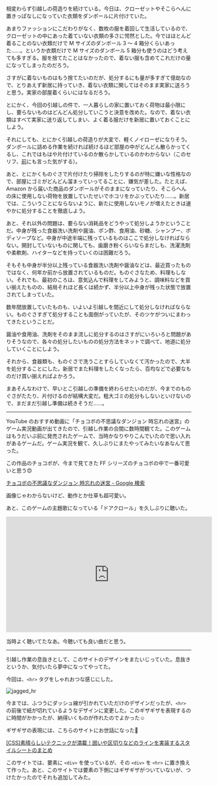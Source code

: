 相変わらず引越しの荷造りを続けている。今日は、クローゼットやそこらへんに置きっぱなしになっていた衣類をダンボールに片付けていた。

あまりファッションにこだわりがなく、数枚の服を着回して生活しているので、クローゼットの中にあった着ていない衣類の多さに愕然とした。今ではほとんど着ることのない衣類だけで M サイズのダンボール 3 〜 4 箱分くらいあった……。というか衣類だけで M サイズのダンボール 5 箱分も使うのはどう考えても多すぎる。服を捨てたことはなかったので、着ない服も含めてこれだけの量になってしまったのだろう。

さすがに着ないものはもう捨てたいのだが、処分するにも量が多すぎて億劫なので、とりあえず新居に持っていき、着ない衣類に関してはそのまま実家に送ろうと思う。実家の部屋着くらいにはなるだろう。

とにかく、今回の引越しの件で、一人暮らしの家に置いておく荷物は最小限にし、要らないものはどんどん処分していこうと決意を改めた。なので、着ない衣類はすべて実家に送り返してしまい、よく着る服だけを新居に置いておくことにしよう。

それにしても、とにかく引越しの荷造りが大変で、軽くノイローゼになりそう。ダンボールに詰める作業を続ければ続けるほど部屋の中がどんどん散らかってくるし、これではもはや片付けているのか散らかしているのかわからない（このセリフ、[前](/2018/02/27)にも言った気がする）。

あと、とにかくものぐさで片付けたり掃除をしたりするのが特に嫌いな性格なので、部屋にゴミがどんどん溜まっていってることに、嫌気が差した。たとえば、Amazon から届いた商品のダンボールがそのままになっていたり、そこらへんの床に使用しない荷物を放置していたせいでホコリをかぶっていたり……。新居では、こういうことにならないように、新たに使用しないモノが増えたときは速やかに処分することを徹底しよう。

あと、それ以外の問題は、要らない消耗品をどうやって処分しようかということだ。中身が残った食器洗い洗剤や醤油、ポン酢、食用油、砂糖、シャンプー、ボディソープなど。中身が中途半端に残っているものはここで処分しなければならない。開封していないものに関しても、歯磨き粉くらいならまだしも、洗濯洗剤や柔軟剤、ハイターなどを持っていくのは困難だろう。

そもそも中身が半分以上残っている食器洗い洗剤や醤油などは、最近買ったものではなく、何年か前から放置されているものだ。ものぐさなため、料理もしない。それでも、最初のころは、意気込んで料理をしてみようと、調味料などを買い揃えたものの、結局それほど長くは続かず、半分以上中身が残った状態で放置されてしまっていた。

数年間放置していたものも、いよいよ引越しを間近にして処分しなければならない。ものぐさすぎて処分することも面倒がっていたが、そのツケがついにまわってきたということだ。

醤油や食用油、洗剤をそのまま流しに処分するのはさすがにいろいろと問題がありそうなので、各々の処分したいものの処分方法をネットで調べて、地道に処分していくことにしよう。

それから、食器類も、ものぐさで洗うことすらしていなくて汚かったので、大半を処分することにした。新居でまた料理をしたくなったら、百均などで必要なものだけ買い揃えればよかろう。

まあそんなわけで、早いとこ引越しの準備を終わらせたいのだが、今までのものぐさがたたり、片付けるのが結構大変だ。粗大ゴミの処分もしないといけないので、まだまだ引越し準備は続きそうだ……。

---

YouTube のおすすめ動画に「チョコボの不思議なダンジョン 時忘れの迷宮」のゲーム実況動画が出てきたので、引越し作業の合間に数時間観てた。このゲームはもうだいぶ前に発売されたゲームで、当時かなりやりこんでいたので思い入れがあるゲームだ。ゲーム実況を観て、久しぶりにまたやってみたいなあなんて思った。

この作品のチョコボが、今まで見てきた FF シリーズのチョコボの中で一番可愛いと思う:heart_eyes:

[チョコボの不思議なダンジョン 時忘れの迷宮 - Google 検索](https://www.google.co.jp/search?q=%E3%83%81%E3%83%A7%E3%82%B3%E3%83%9C%E3%81%AE%E4%B8%8D%E6%80%9D%E8%AD%B0%E3%81%AA%E3%83%80%E3%83%B3%E3%82%B8%E3%83%A7%E3%83%B3+%E6%99%82%E5%BF%98%E3%82%8C%E3%81%AE%E8%BF%B7%E5%AE%AE&tbm=isch)

画像じゃわからないけど、動作とか仕草も超可愛い。

あと、このゲームの主題歌になっている「ドアクロール」を久しぶりに聴いた。

<iframe width="560" height="315" src="https://www.youtube-nocookie.com/embed/4qPG8wt1yfE?rel=0&amp;showinfo=0" frameborder="0" allow="autoplay; encrypted-media" allowfullscreen></iframe>

当時よく聴いてたなあ。今聴いても良い曲だと思う。

***

引越し作業の息抜きとして、このサイトのデザインをまたいじっていた。息抜きというか、気付いたら夢中になってやってた。

今回は、`<hr>` タグをしゃれおつな感じにした。

![jagged_hr](/images/2018/03/jagged_hr.png)

今までは、ふつうにダッシュ線が引かれていただけのデザインだったが、`<hr>` の前後で紙が切れているようなデザインに変更した。このギザギザを表現するのに時間がかかったが、納得いくものが作れたのでよかった:relaxed:

ギザギザの表現には、こちらのサイトにお世話になった:pray:

[[CSS]素晴らしいテクニックが満載！囲いや区切りなどのラインを実装するスタイルシートのまとめ](http://coliss.com/articles/build-websites/operation/css/css-tips-for-fence-range-line.html)

このサイトでは、要素に `<div>` を使っているが、その `<div>` を `<hr>` に置き換えて作った。あと、このサイトでは要素の下側にはギザギザがついていないが、つけたかったのでそれも追加してみた。
